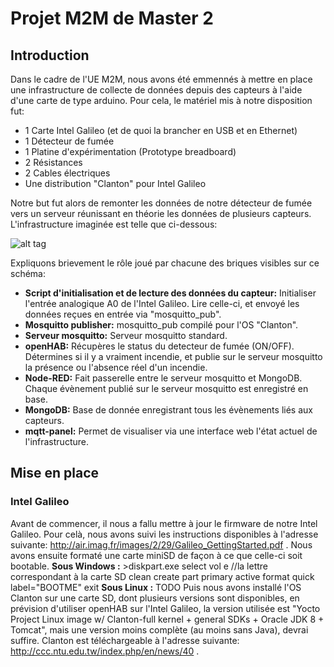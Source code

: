 # Projet M2M de Master 2 #

## Introduction ##
Dans le cadre de l'UE M2M, nous avons été emmennés à mettre en place une infrastructure de collecte de données depuis des capteurs à l'aide d'une carte de type arduino. Pour cela, le matériel mis à notre disposition fut:
* 1 Carte Intel Galileo (et de quoi la brancher en USB et en Ethernet)
* 1 Détecteur de fumée
* 1 Platine d'expérimentation (Prototype breadboard) 
* 2 Résistances
* 2 Cables électriques
* Une distribution "Clanton" pour Intel Galileo

Notre but fut alors de remonter les données de notre détecteur de fumée vers un serveur réunissant en théorie les données de plusieurs capteurs. L'infrastructure imaginée est telle que ci-dessous:

![alt tag](https://github.com/DevYourWorld/Master2-M2M/blob/master/etc/infrastructure.png?raw=true)



Expliquons brievement le rôle joué par chacune des briques visibles sur ce schéma:
* **Script d'initialisation et de lecture des données du capteur:** Initialiser l'entrée analogique A0 de l'Intel Galileo. Lire celle-ci, et envoyé les données reçues en entrée via "mosquitto_pub".
* **Mosquitto publisher:** mosquitto_pub compilé pour l'OS "Clanton".
* **Serveur mosquitto:** Serveur mosquitto standard.
* **openHAB:** Récupères le status du detecteur de fumée (ON/OFF). Détermines si il y a vraiment incendie, et publie sur le serveur mosquitto la présence ou l'absence réel d'un incendie.
* **Node-RED:** Fait passerelle entre le serveur mosquitto et MongoDB. Chaque évènement publié sur le serveur mosquitto est enregistré en base.
* **MongoDB:** Base de donnée enregistrant tous les évènements liés aux capteurs.
* **mqtt-panel:** Permet de visualiser via une interface web l'état actuel de l'infrastructure.


## Mise en place ##
### Intel Galileo ###
Avant de commencer, il nous a fallu mettre à jour le firmware de notre Intel Galileo. Pour celà, nous avons suivi les instructions disponibles à l'adresse suivante: http://air.imag.fr/images/2/29/Galileo_GettingStarted.pdf .
Nous avons ensuite formaté une carte miniSD de façon à ce que celle-ci soit bootable.
**Sous Windows :**
	>diskpart.exe
	select vol e	//la lettre correspondant à la carte SD
	clean
	create part primary
	active
	format quick label="BOOTME"
	exit
**Sous Linux :**
	TODO
Puis nous avons installé l'OS Clanton sur une carte SD, dont plusieurs versions sont disponibles, en prévision d'utiliser openHAB sur l'Intel Galileo, la version utilisée est "Yocto Project Linux image w/ Clanton-full kernel + general SDKs + Oracle JDK 8 + Tomcat", mais une version moins complète (au moins sans Java), devrai suffire. Clanton est téléchargeable à l'adresse suivante: http://ccc.ntu.edu.tw/index.php/en/news/40 .

